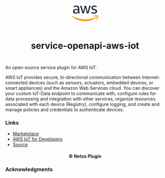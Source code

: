 <div align="center">
  <a href="https://netzo.io" target="_blank" >
    <img height="50" src="https://raw.githubusercontent.com/netzoio/netzo/main/plugins/services/service-openapi-aws-iot/src/assets/icon.png" style="margin: 12px 0px" />
  </a>

  <h1 style="padding: 6px 0px 24px 0px">service-openapi-aws-iot</h1>
</div>

An open-source service plugin for AWS IoT.

AWS IoT provides secure, bi-directional communication between Internet-connected devices (such as sensors, actuators, embedded devices, or smart appliances) and the Amazon Web Services cloud. You can discover your custom IoT-Data endpoint to communicate with, configure rules for data processing and integration with other services, organize resources associated with each device (Registry), configure logging, and create and manage policies and credentials to authenticate devices.

### Links

- [Marketplace](https://app.netzo.io/marketplace/service-openapi-aws-iot)
- [AWS IoT for Developers](https://docs.aws.amazon.com/iot/)
- [Source](https://api.apis.guru/v2/specs/amazonaws.com/iot/2015-05-28/openapi.json)

<div align="center">
  <h4>© Netzo Plugin</h4>
</div>

### Acknowledgments
